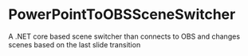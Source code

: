 # PowerPointToOBSSceneSwitcher
A .NET core based scene switcher than connects to OBS and changes scenes based on the last slide transition
